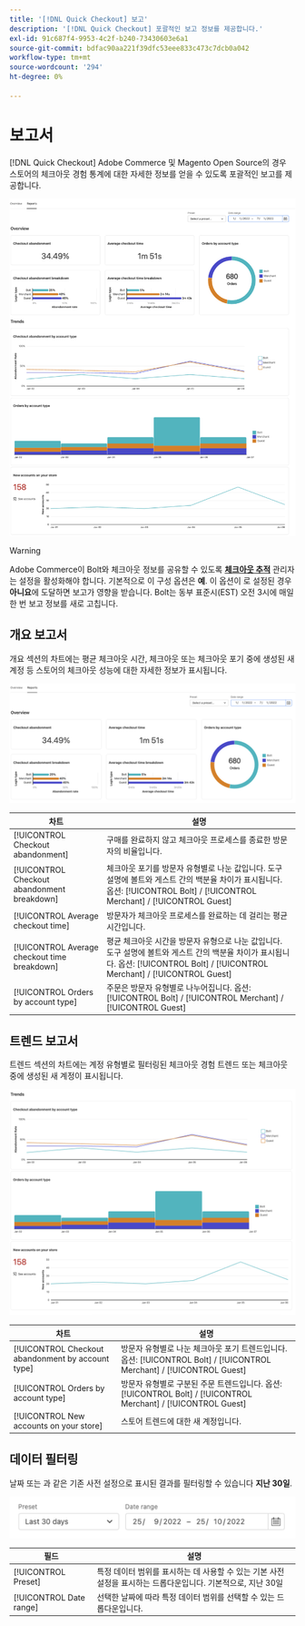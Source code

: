 ```yaml
---
title: '[!DNL Quick Checkout] 보고'
description: '[!DNL Quick Checkout] 포괄적인 보고 정보를 제공합니다.'
exl-id: 91c687f4-9953-4c2f-b240-73430603e6a1
source-git-commit: bdfac90aa221f39dfc53eee833c473c7dcb0a042
workflow-type: tm+mt
source-wordcount: '294'
ht-degree: 0%

---
```


# 보고서

[!DNL Quick Checkout] Adobe Commerce 및 Magento Open Source의 경우 스토어의 체크아웃 경험 통계에 대한 자세한 정보를 얻을 수 있도록 포괄적인 보고를 제공합니다.

![보고서 보기](assets/reports-view-big-checkout.png)

>[!WARNING]
>
> Adobe Commerce이 Bolt와 체크아웃 정보를 공유할 수 있도록 [**체크아웃 추적**](../quick-checkout/settings-quick-checkout.md)  관리자는 설정을 활성화해야 합니다. 기본적으로 이 구성 옵션은 **예**. 이 옵션이 로 설정된 경우 **아니요**&#x200B;에 도달하면 보고가 영향을 받습니다. Bolt는 동부 표준시(EST) 오전 3시에 매일 한 번 보고 정보를 새로 고칩니다.

## 개요 보고서

개요 섹션의 차트에는 평균 체크아웃 시간, 체크아웃 또는 체크아웃 포기 중에 생성된 새 계정 등 스토어의 체크아웃 성능에 대한 자세한 정보가 표시됩니다.

![보고서 개요](assets/overview-report-checkout.png)

| 차트 | 설명 |
|---|---|
| [!UICONTROL Checkout abandonment] | 구매를 완료하지 않고 체크아웃 프로세스를 종료한 방문자의 비율입니다. |
| [!UICONTROL Checkout abandonment breakdown] | 체크아웃 포기를 방문자 유형별로 나눈 값입니다. 도구 설명에 볼트와 게스트 간의 백분율 차이가 표시됩니다. 옵션: [!UICONTROL Bolt] / [!UICONTROL Merchant] / [!UICONTROL Guest] |
| [!UICONTROL Average checkout time] | 방문자가 체크아웃 프로세스를 완료하는 데 걸리는 평균 시간입니다. |
| [!UICONTROL Average checkout time breakdown] | 평균 체크아웃 시간을 방문자 유형으로 나눈 값입니다. 도구 설명에 볼트와 게스트 간의 백분율 차이가 표시됩니다. 옵션: [!UICONTROL Bolt] / [!UICONTROL Merchant] / [!UICONTROL Guest] |
| [!UICONTROL Orders by account type] | 주문은 방문자 유형별로 나누어집니다. 옵션: [!UICONTROL Bolt] / [!UICONTROL Merchant] / [!UICONTROL Guest] |

## 트렌드 보고서

트렌드 섹션의 차트에는 계정 유형별로 필터링된 체크아웃 경험 트렌드 또는 체크아웃 중에 생성된 새 계정이 표시됩니다.

![보고서 트렌드](assets/trends-report-checkout.png)

| 차트 | 설명 |
|---|---|
| [!UICONTROL Checkout abandonment by account type] | 방문자 유형별로 나눈 체크아웃 포기 트렌드입니다. 옵션: [!UICONTROL Bolt] / [!UICONTROL Merchant] / [!UICONTROL Guest] |
| [!UICONTROL Orders by account type] | 방문자 유형별로 구분된 주문 트렌드입니다. 옵션: [!UICONTROL Bolt] / [!UICONTROL Merchant] / [!UICONTROL Guest] |
| [!UICONTROL New accounts on your store] | 스토어 트렌드에 대한 새 계정입니다. |

## 데이터 필터링

날짜 또는 과 같은 기존 사전 설정으로 표시된 결과를 필터링할 수 있습니다 **지난 30일**.

![필터 보기](assets/filter-view.png)

| 필드 | 설명 |
|---|---|
| [!UICONTROL Preset] | 특정 데이터 범위를 표시하는 데 사용할 수 있는 기본 사전 설정을 표시하는 드롭다운입니다. 기본적으로, 지난 30일 |
| [!UICONTROL Date range] | 선택한 날짜에 따라 특정 데이터 범위를 선택할 수 있는 드롭다운입니다. |
